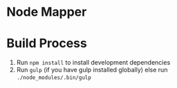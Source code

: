 Node Mapper
===========

# Build Process
1. Run `npm install` to install development dependencies
2. Run `gulp` (if you have gulp installed globally) else run `./node_modules/.bin/gulp`